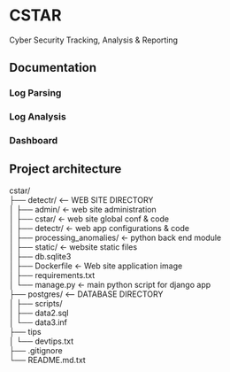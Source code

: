 # CSTAR
Cyber Security Tracking, Analysis &amp; Reporting

## Documentation

### Log Parsing

### Log Analysis

### Dashboard

## Project architecture



cstar/ <br>
├── detectr/          <-- WEB SITE DIRECTORY <br>
│   ├── admin/                   <- web site administration<br>
│   ├── cstar/                   <- web site global conf & code<br>
│   ├── detectr/                 <- web app configurations & code<br>
│   ├── processing_anomalies/    <- python back end module<br>
│   ├── static/                  <- website static files<br>
│   ├── db.sqlite3<br>
│   ├── Dockerfile               <- Web site application image<br>
│   ├── requirements.txt<br>
│   └── manage.py                <- main python script for django app<br>
├── postgres/         <-- DATABASE DIRECTORY<br>
│   ├── scripts/<br>
│   ├── data2.sql<br>
│   └── data3.inf<br>
├── tips<br>
│   └── devtips.txt<br>
├── .gitignore<br>
└── README.md.txt<br>

